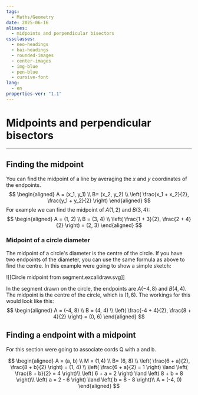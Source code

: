 ```yaml
---
tags:
  - Maths/Geometry
date: 2025-06-16
aliases:
  - midpoints and perpendicular bisectors
cssclasses:
  - neo-headings
  - bai-headings
  - rounded-images
  - center-images
  - img-blue
  - pen-blue
  - cursive-font
lang:
  - en
properties-ver: "1.1"
---
```

# Midpoints and perpendicular bisectors

***
## Finding the midpoint
You can find the midpoint of a line by averaging the *x* and *y* coordinates of the endpoints.
$$
\begin{aligned}
A = (x_1, y_1) \\
B= (x_2, y_2) \\
\left( \frac{x_1 + x_2}{2}, \frac{y_1 + y_2}{2} \right)
\end{aligned}
$$
For example we can find the midpoint of $A(1, 2)$ and $B(3, 4)$:
$$
\begin{aligned}
A = (1, 2) \\
B = (3, 4) \\
\left( \frac{1 + 3}{2}, \frac{2 + 4}{2} \right) = (2, 3)
\end{aligned}
$$
### Midpoint of a circle diameter
The midpoint of a circle's diameter is the centre of the circle. If you have two endpoints of the diameter, you can use the same formula as above to find the centre. In this example were going to show a simple sketch:

![[Circle midpoint from segment.excalidraw.svg]]

In the segment drawn on the circle, the endpoints are $A(-4, 8)$ and $B(4, 4)$. The midpoint is the centre of the circle, which is $(1, 6)$. The workings for this would look like this:
$$
\begin{aligned}
A = (-4, 8) \\
B = (4, 4) \\
\left( \frac{-4 + 4}{2}, \frac{8 + 4}{2} \right) = (0, 6)
\end{aligned}
$$
## Finding a endpoint with a midpoint
For this section were going to associate cords Q with a and b.

$$
\begin{aligned}
A = (a, b) \\
M = (1,4) \\
B= (6, 8) \\
\left( \frac{6 + a}{2}, \frac{8 + b}{2} \right) = (1, 4) \\
\left( \frac{6 + a}{2} = 1 \right) \land \left( \frac{8 + b}{2} = 4 \right)\\
\left( 6 + a = 2 \right) \land \left( 8 + b = 8 \right)\\
\left( a = 2 - 6 \right) \land \left( b = 8 - 8 \right)\\
A = (-4, 0)
\end{aligned}
$$